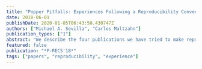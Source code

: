 ```yaml
---
title: "Popper Pitfalls: Experiences Following a Reproducibility Convention"
date: 2018-06-01
publishDate: 2020-01-05T06:43:50.430747Z
authors: ["Michael A. Sevilla", "Carlos Maltzahn"]
publication_types: ["1"]
abstract: "We describe the four publications we have tried to make reproducible and discuss how each paper has changed our workflows, practices, and collaboration policies. The fundamental insight is that paper artifacts must be made reproducible from the start of the project; artifacts are too difficult to make reproducible when the papers are (1) already published and (2) authored by researchers that are not thinking about reproducibility. In this paper, we present the best practices adopted by our research laboratory, which was sculpted by the pitfalls we have identified for the Popper convention. We conclude with a ``call-to-arms\" for the community focused on enhancing reproducibility initiatives for academic conferences, industry environments, and national laboratories. We hope that our experiences will shape a best practices guide for future reproducible papers."
featured: false
publication: "*P-RECS'18*"
tags: ["papers", "reproducibility", "experience"]
---
```


